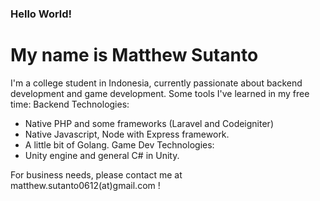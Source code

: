 ### Hello World!
# My name is Matthew Sutanto

I'm a college student in Indonesia, currently passionate about backend development and game development.
Some tools I've learned in my free time:
Backend Technologies:
  - Native PHP and some frameworks (Laravel and Codeigniter)
  - Native Javascript, Node with Express framework.
  - A little bit of Golang.
Game Dev Technologies:
  - Unity engine and general C# in Unity.

For business needs, please contact me at matthew.sutanto0612(at)gmail.com !
